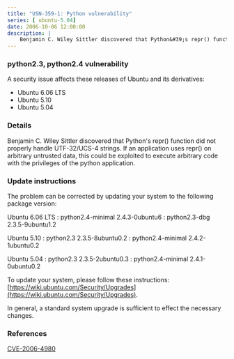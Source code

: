 ```yaml
---
title: "USN-359-1: Python vulnerability"
series: [ ubuntu-5.04]
date: 2006-10-06 12:00:00
description: |
    Benjamin C. Wiley Sittler discovered that Python&#39;s repr() function did not properly handle UTF-32/UCS-4 strings. If an application uses repr() on arbitrary untrusted data, this could be exploited to execute arbitrary code with the privileges of the python application.
--- 
```

 
 


### python2.3, python2.4 vulnerability

A security issue affects these releases of Ubuntu and its derivatives:

* Ubuntu 6.06 LTS
* Ubuntu 5.10
* Ubuntu 5.04

### Details

Benjamin C. Wiley Sittler discovered that Python&#39;s repr() function did not properly handle UTF-32/UCS-4 strings. If an application uses repr() on arbitrary untrusted data, this could be exploited to execute arbitrary code with the privileges of the python application.

### Update instructions

The problem can be corrected by updating your system to the following package version:

Ubuntu 6.06 LTS
 : python2.4-minimal <span>2.4.3-0ubuntu6</span>
 : python2.3-dbg <span>2.3.5-9ubuntu1.2</span>

Ubuntu 5.10
 : python2.3 <span>2.3.5-8ubuntu0.2</span>
 : python2.4-minimal <span>2.4.2-1ubuntu0.2</span>

Ubuntu 5.04
 : python2.3 <span>2.3.5-2ubuntu0.3</span>
 : python2.4-minimal <span>2.4.1-0ubuntu0.2</span>

To update your system, please follow these instructions: [https://wiki.ubuntu.com/Security/Upgrades](https://wiki.ubuntu.com/Security/Upgrades).

In general, a standard system upgrade is sufficient to effect the necessary changes.

### References

 
 [CVE-2006-4980](http://people.ubuntu.com/~ubuntu-security/cve/CVE-2006-4980)
 


